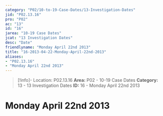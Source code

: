 ```yaml
---
category: "P02/10-to-19-Case-Dates/13-Investigation-Dates"
jid: "P02.13.16"
pro: "P02"
ac: "13"
id: "16"
jarea: "10-19 Case Dates"
jcat: "13 Investigation Dates"
desc: "Date"
friendlyname: "Monday April 22nd 2013"
title: "16-2013-04-22-Monday-April-22nd-2013"
aliases: 
- "P02.13.16"
- "Monday April 22nd 2013"
---
```

>[!info]- Location: P02.13.16
>**Area:** P02 - 10-19 Case Dates
>**Category:** 13 - 13 Investigation Dates
>**ID:** 16 - Monday April 22nd 2013

# Monday April 22nd 2013
